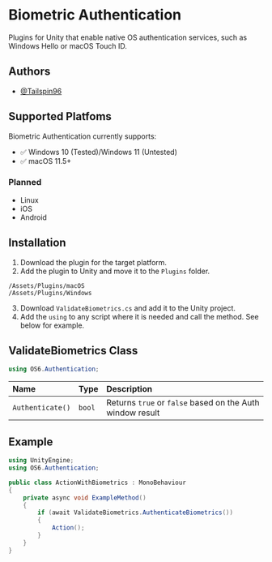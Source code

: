 # Biometric Authentication

Plugins for Unity that enable native OS authentication services, such as Windows Hello or macOS Touch ID. 
## Authors

- [@Tailspin96](https://www.github.com/Tailspin96)
## Supported Platfoms

Biometric Authentication currently supports:
 - ✅ Windows 10 (Tested)/Windows 11 (Untested)
 - ✅ macOS 11.5+
### Planned
 - Linux
 - iOS
 - Android
 ## Installation

1) Download the plugin for the target platform.
2) Add the plugin to Unity and move it to the `Plugins` folder.

```
/Assets/Plugins/macOS
/Assets/Plugins/Windows
```
3) Download `ValidateBiometrics.cs` and add it to the Unity project.
4) Add the `using` to any script where it is needed and call the method. See below for example.
## ValidateBiometrics Class

```csharp
using OS6.Authentication;
```

| Name             | Type   | Description                                               |
| :--------------- | :----- | :-------------------------------------------------------- |
| `Authenticate()` | `bool` | Returns `true` or `false` based on the Auth window result |

## Example

```csharp
using UnityEngine;
using OS6.Authentication;

public class ActionWithBiometrics : MonoBehaviour
{
    private async void ExampleMethod()
    {
        if (await ValidateBiometrics.AuthenticateBiometrics()) 
        {
            Action();
        }
    }
}
```
